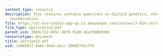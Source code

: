 ```yaml
---
content_type: resource
description: This resource contains questions on diploid genetics, chromosomes and
  recombination.
file: https://ol-ocw-studio-app-qa.s3.amazonaws.com/courses/7-014-introductory-biology-spring-2005/c56b892f9abe5b4ddacc390d874e17fd_section15.pdf
file_type: application/pdf
parent_uid: 3889c722-095c-4bf0-9140-16a7998b93dd
resourcetype: Document
title: section15.pdf
uid: c56b892f-9abe-5b4d-dacc-390d874e17fd
---
```

